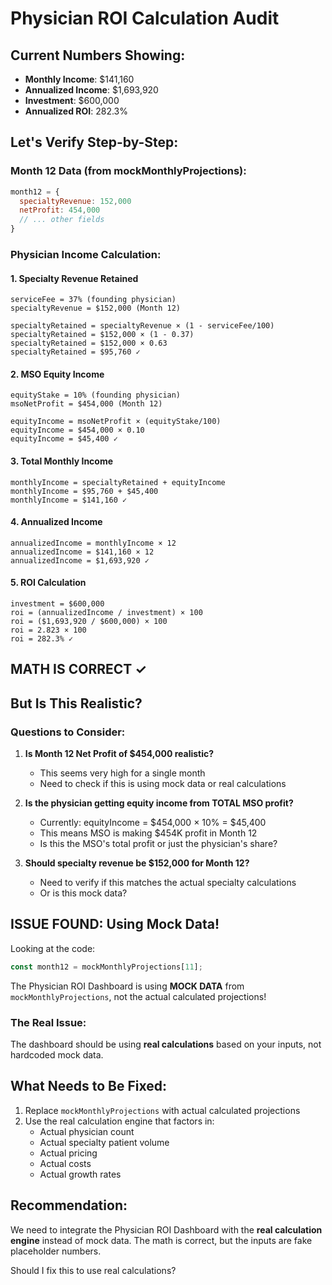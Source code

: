 # Physician ROI Calculation Audit

## Current Numbers Showing:
- **Monthly Income**: $141,160
- **Annualized Income**: $1,693,920
- **Investment**: $600,000
- **Annualized ROI**: 282.3%

## Let's Verify Step-by-Step:

### Month 12 Data (from mockMonthlyProjections):
```javascript
month12 = {
  specialtyRevenue: 152,000
  netProfit: 454,000
  // ... other fields
}
```

### Physician Income Calculation:

#### 1. Specialty Revenue Retained
```
serviceFee = 37% (founding physician)
specialtyRevenue = $152,000 (Month 12)

specialtyRetained = specialtyRevenue × (1 - serviceFee/100)
specialtyRetained = $152,000 × (1 - 0.37)
specialtyRetained = $152,000 × 0.63
specialtyRetained = $95,760 ✓
```

#### 2. MSO Equity Income
```
equityStake = 10% (founding physician)
msoNetProfit = $454,000 (Month 12)

equityIncome = msoNetProfit × (equityStake/100)
equityIncome = $454,000 × 0.10
equityIncome = $45,400 ✓
```

#### 3. Total Monthly Income
```
monthlyIncome = specialtyRetained + equityIncome
monthlyIncome = $95,760 + $45,400
monthlyIncome = $141,160 ✓
```

#### 4. Annualized Income
```
annualizedIncome = monthlyIncome × 12
annualizedIncome = $141,160 × 12
annualizedIncome = $1,693,920 ✓
```

#### 5. ROI Calculation
```
investment = $600,000
roi = (annualizedIncome / investment) × 100
roi = ($1,693,920 / $600,000) × 100
roi = 2.823 × 100
roi = 282.3% ✓
```

## MATH IS CORRECT ✓

## But Is This Realistic?

### Questions to Consider:

1. **Is Month 12 Net Profit of $454,000 realistic?**
   - This seems very high for a single month
   - Need to check if this is using mock data or real calculations

2. **Is the physician getting equity income from TOTAL MSO profit?**
   - Currently: equityIncome = $454,000 × 10% = $45,400
   - This means MSO is making $454K profit in Month 12
   - Is this the MSO's total profit or just the physician's share?

3. **Should specialty revenue be $152,000 for Month 12?**
   - Need to verify if this matches the actual specialty calculations
   - Or is this mock data?

## ISSUE FOUND: Using Mock Data!

Looking at the code:
```javascript
const month12 = mockMonthlyProjections[11];
```

The Physician ROI Dashboard is using **MOCK DATA** from `mockMonthlyProjections`, not the actual calculated projections!

### The Real Issue:
The dashboard should be using **real calculations** based on your inputs, not hardcoded mock data.

## What Needs to Be Fixed:

1. Replace `mockMonthlyProjections` with actual calculated projections
2. Use the real calculation engine that factors in:
   - Actual physician count
   - Actual specialty patient volume
   - Actual pricing
   - Actual costs
   - Actual growth rates

## Recommendation:

We need to integrate the Physician ROI Dashboard with the **real calculation engine** instead of mock data. The math is correct, but the inputs are fake placeholder numbers.

Should I fix this to use real calculations?

